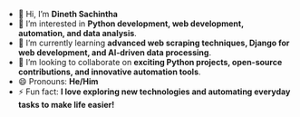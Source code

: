 - 👋 Hi, I’m **Dineth Sachintha**
- 👀 I’m interested in **Python development, web development, automation, and data analysis**.
- 🌱 I’m currently learning **advanced web scraping techniques, Django for web development, and AI-driven data processing**.
- 💞️ I’m looking to collaborate on **exciting Python projects, open-source contributions, and innovative automation tools**.
- 😄 Pronouns: **He/Him**
- ⚡ Fun fact: **I love exploring new technologies and automating everyday tasks to make life easier!**


<!---
DS-Vijayapala/DS-Vijayapala is a ✨ special ✨ repository because its `README.md` (this file) appears on your GitHub profile.
You can click the Preview link to take a look at your changes.
--->
